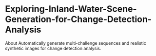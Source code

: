 # Exploring-Inland-Water-Scene-Generation-for-Change-Detection-Analysis
About Automatically generate multi-challenge sequences and realistic synthetic images for change detection analysis.
